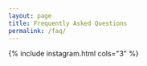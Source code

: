 ```yaml
---
layout: page
title: Frequently Asked Questions
permalink: /faq/
---
```


{% include instagram.html cols="3" %}

